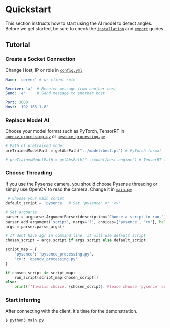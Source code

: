 # Quickstart

This section instructs how to start using the AI model to detect angles. Before we get started, be sure to check the  [`installation`](https://github.com/leehoanzu/angle-detection/blob/main/yolo-obb/docs/source/installation.md) and [`export`](https://github.com/leehoanzu/angle-detection/blob/main/yolo-obb/docs/source/trt_export.md) guides.

## Tutorial

### Create a Socket Connection

Change Host, IP or role in [`config.yml`](https://github.com/leehoanzu/angle-detection/blob/main/yolo-obb/config.yml)

```yaml
Name: 'server' # or client role

Receive: 'a'  # Receive message from another host
Send: 'e'     # Send message to another host

Port: 3000
Host: '192.168.1.8'
```

### Replace Model AI

Choose your model format such as PyTorch, TensorRT in [`opencv_processing.py`](https://github.com/leehoanzu/angle-detection/blob/main/yolo-obb/utils/opencv_processing.py) or [`pysence_processing.py`](https://github.com/leehoanzu/angle-detection/blob/main/yolo-obb/utils/pysence_processing.py)

```python
# Path of pretrained model
preTrainedModelPath = getAbsPath("../model/best.pt") # PyTorch format

# preTrainedModelPath = getAbsPath("../model/best.engine") # TensorRT format
```

### Choose Threading

If you use the Pysense camera, you should choose Pysense threading or simply use OpenCV to read the camera. Change it in [`main.py`](https://github.com/leehoanzu/angle-detection/blob/main/yolo-obb/utils/main.py)

```python
 # Choose your main script
default_script = 'pysence'  # Set 'pysence' or 'cv'

# Set argparse 
parser = argparse.ArgumentParser(description="Choose a script to run.")
parser.add_argument('script', nargs='?', choices=['pysence', 'cv'], help="The script to run: 'pysence' or 'cv'")
args = parser.parse_args()

# If dont have agr in command line, it will use default script
chosen_script = args.script if args.script else default_script

script_map = {
    'pysence': 'pysence_processing.py',
    'cv': 'opencv_processing.py'
}

if chosen_script in script_map:
    run_script(script_map[chosen_script])
else:
    print(f"Invalid choice: {chosen_script}. Please choose 'pysence' or 'cv'.")
```

### Start inferring

After connecting with the client, it's time for the demonstration.

```bash
$ python3 main.py
```